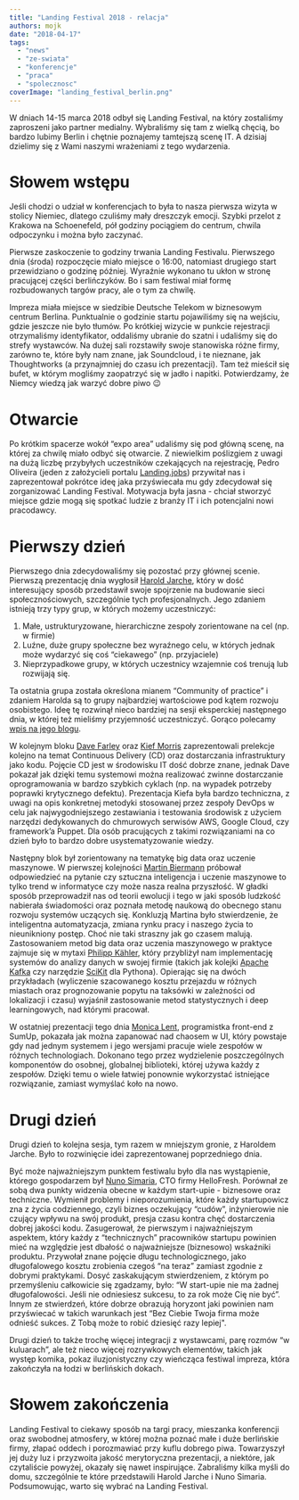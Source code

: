 ```yaml
---
title: "Landing Festival 2018 - relacja"
authors: mojk
date: "2018-04-17"
tags:
  - "news"
  - "ze-swiata"
  - "konferencje"
  - "praca"
  - "spolecznosc"
coverImage: "landing_festival_berlin.png"
---
```


W dniach 14-15 marca 2018 odbył się Landing Festival, na który zostaliśmy
zaproszeni jako partner medialny. Wybraliśmy się tam z wielką chęcią, bo bardzo
lubimy Berlin i chętnie poznajemy tamtejszą scenę IT. A dzisiaj dzielimy się z
Wami naszymi wrażeniami z tego wydarzenia.

<!--truncate-->

# Słowem wstępu

Jeśli chodzi o udział w konferencjach to była to nasza pierwsza wizyta w stolicy
Niemiec, dlatego czuliśmy mały dreszczyk emocji. Szybki przelot z Krakowa na
Schoenefeld, pół godziny pociągiem do centrum, chwila odpoczynku i można było
zaczynać.

Pierwsze zaskoczenie to godziny trwania Landing Festivalu. Pierwszego dnia
(środa) rozpoczęcie miało miejsce o 16:00, natomiast drugiego start przewidziano
o godzinę później. Wyraźnie wykonano tu ukłon w stronę pracującej części
berlińczyków. Bo i sam festiwal miał formę rozbudowanych targów pracy, ale o tym
za chwilę.

Impreza miała miejsce w siedzibie Deutsche Telekom w biznesowym centrum Berlina.
Punktualnie o godzinie startu pojawiliśmy się na wejściu, gdzie jeszcze nie było
tłumów. Po krótkiej wizycie w punkcie rejestracji otrzymaliśmy identyfikator,
oddaliśmy ubranie do szatni i udaliśmy się do strefy wystawców. Na dużej sali
rozstawiły swoje stanowiska różne firmy, zarówno te, które były nam znane, jak
Soundcloud, i te nieznane, jak Thoughtworks (a przynajmniej do czasu ich
prezentacji). Tam też mieścił się bufet, w którym mogliśmy zaopatrzyć się w
jadło i napitki. Potwierdzamy, że Niemcy wiedzą jak warzyć dobre piwo 😉

# Otwarcie

Po krótkim spacerze wokół “expo area” udaliśmy się pod główną scenę, na której
za chwilę miało odbyć się otwarcie. Z niewielkim poślizgiem z uwagi na dużą
liczbę przybyłych uczestników czekających na rejestrację, Pedro Oliveira (jeden
z założycieli portalu [Landing.jobs](https://landing.jobs/)) przywitał nas i
zaprezentował pokrótce ideę jaka przyświecała mu gdy zdecydował się zorganizować
Landing Festival. Motywacja była jasna - chciał stworzyć miejsce gdzie mogą się
spotkać ludzie z branży IT i ich potencjalni nowi pracodawcy.

# Pierwszy dzień

Pierwszego dnia zdecydowaliśmy się pozostać przy głównej scenie. Pierwszą
prezentację dnia wygłosił [Harold Jarche](http://jarche.com/), który w dość
interesujący sposób przedstawił swoje spojrzenie na budowanie sieci
społecznościowych, szczególnie tych profesjonalnych. Jego zdaniem istnieją trzy
typy grup, w których możemy uczestniczyć:

1. Małe, ustrukturyzowane, hierarchiczne zespoły zorientowane na cel (np. w
   firmie)
2. Luźne, duże grupy społeczne bez wyraźnego celu, w których jednak może
   wydarzyć się coś “ciekawego” (np. przyjaciele)
3. Nieprzypadkowe grupy, w których uczestnicy wzajemnie coś trenują lub
   rozwijają się.

Ta ostatnia grupa została określona mianem “Community of practice” i zdaniem
Harolda są to grupy najbardziej wartościowe pod kątem rozwoju osobistego. Ideę
tę rozwinął nieco bardziej na sesji eksperckiej następnego dnia, w której też
mieliśmy przyjemność uczestniczyć. Gorąco polecamy
[wpis na jego blogu](http://jarche.com/2018/03/continuous-learning/).

W kolejnym bloku [Dave Farley](http://www.davefarley.net) oraz
[Kief Morris](https://www.thoughtworks.com/profiles/kief-morris) zaprezentowali
prelekcje kolejno na temat Continuous Delivery (CD) oraz dostarczania
infrastruktury jako kodu. Pojęcie CD jest w środowisku IT dość dobrze znane,
jednak Dave pokazał jak dzięki temu systemowi można realizować zwinne
dostarczanie oprogramowania w bardzo szybkich cyklach (np. na wypadek potrzeby
poprawki krytycznego defektu). Prezentacja Kiefa była bardzo techniczna, z uwagi
na opis konkretnej metodyki stosowanej przez zespoły DevOps w celu jak
najwygodniejszego zestawiania i testowania środowisk z użyciem narzędzi
dedykowanych do chmurowych serwisów AWS, Google Cloud, czy framework’a Puppet.
Dla osób pracujących z takimi rozwiązaniami na co dzień było to bardzo dobre
usystematyzowanie wiedzy.

Następny blok był zorientowany na tematykę big data oraz uczenie maszynowe. W
pierwszej kolejności [Martin Biermann](https://linkedin.com/in/biermannio/)
próbował odpowiedzieć na pytanie czy sztuczna inteligencja i uczenie maszynowe
to tylko trend w informatyce czy może nasza realna przyszłość. W gładki sposób
przeprowadził nas od teorii ewolucji i tego w jaki sposób ludzkość nabierała
świadomości oraz poznała metodę naukową do obecnego stanu rozwoju systemów
uczących się. Konkluzją Martina było stwierdzenie, że inteligentna
automatyzacja, zmiana rynku pracy i naszego życia to nieunikniony postęp. Choć
nie taki straszny jak go czasem malują. Zastosowaniem metod big data oraz
uczenia maszynowego w praktyce zajmuje się w mytaxi
[Philipp Kähler](https://de.linkedin.com/in/philipp-kähler-322bb49a), który
przybliżył nam implementację systemów do analizy danych w swojej firmie (takich
jak kolejki
[Apache Kafka](https://kafka.apache.org/) czy narzędzie [SciKit](http://scikit-learn.org/stable/)
dla Pythona). Opierając się na dwóch przykładach (wyliczenie szacowanego kosztu
przejazdu w różnych miastach oraz prognozowanie popytu na taksówki w zależności
od lokalizacji i czasu) wyjaśnił zastosowanie metod statystycznych i deep
learningowych, nad którymi pracował.

W ostatniej prezentacji tego dnia
[Monica Lent](https://linkedin.com/in/monica-lent-542122145/), programistka
front-end z SumUp, pokazała jak można zapanować nad chaosem w UI, który powstaje
gdy nad jednym systemem i jego wersjami pracuje wiele zespołów w różnych
technologiach. Dokonano tego przez wydzielenie poszczególnych komponentów do
osobnej, globalnej biblioteki, której używa każdy z zespołów. Dzięki temu o
wiele łatwiej ponownie wykorzystać istniejące rozwiązanie, zamiast wymyślać koło
na nowo.

# Drugi dzień

Drugi dzień to kolejna sesja, tym razem w mniejszym gronie, z Haroldem Jarche.
Było to rozwinięcie idei zaprezentowanej poprzedniego dnia.

Być może najważniejszym punktem festiwalu było dla nas wystąpienie, którego
gospodarzem był [Nuno Simaria](https://www.hellofreshgroup.com/hf-management),
CTO firmy HelloFresh. Porównał ze sobą dwa punkty widzenia obecne w każdym
start-upie - biznesowe oraz techniczne. Wymienił problemy i nieporozumienia,
które każdy startupowicz zna z życia codziennego, czyli biznes oczekujący
“cudów”, inżynierowie nie czujący wpływu na swój produkt, presja czasu kontra
chęć dostarczenia dobrej jakości kodu. Zasugerował, że pierwszym i
najważniejszym aspektem, który każdy z “technicznych” pracowników startupu
powinien mieć na względzie jest dbałość o najważniejsze (biznesowo) wskaźniki
produktu. Przywołał znane pojęcie długu technologicznego, jako długofalowego
kosztu zrobienia czegoś “na teraz” zamiast zgodnie z dobrymi praktykami. Dosyć
zaskakującym stwierdzeniem, z którym po przemyśleniu całkowicie się zgadzamy,
było: “W start-upie nie ma żadnej długofalowości. Jeśli nie odniesiesz sukcesu,
to za rok może Cię nie być”. Innym ze stwierdzeń, które dobrze obrazują horyzont
jaki powinien nam przyświecać w takich warunkach jest “Bez Ciebie Twoja firma
może odnieść sukces. Z Tobą może to robić dziesięć razy lepiej".

Drugi dzień to także trochę więcej integracji z wystawcami, parę rozmów “w
kuluarach”, ale też nieco więcej rozrywkowych elementów, takich jak występ
komika, pokaz iluzjonistyczny czy wieńcząca festiwal impreza, która zakończyła
na łodzi w berlińskich dokach.

# Słowem zakończenia

Landing Festival to ciekawy sposób na targi pracy, mieszanka konferencji oraz
swobodnej atmosfery, w której można poznać małe i duże berlińskie firmy, złapać
oddech i porozmawiać przy kuflu dobrego piwa. Towarzyszył jej duży luz i
przyzwoita jakość merytoryczna prezentacji, a niektóre, jak czytaliście powyżej,
okazały się nawet inspirujące. Zabraliśmy kilka myśli do domu, szczególnie te
które przedstawili Harold Jarche i Nuno Simaria. Podsumowując, warto się wybrać
na Landing Festival.
